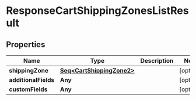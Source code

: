 

# ResponseCartShippingZonesListResult


## Properties

Name | Type | Description | Notes
------------ | ------------- | ------------- | -------------
**shippingZone** | [**Seq&lt;CartShippingZone2&gt;**](CartShippingZone2.md) |  |  [optional]
**additionalFields** | **Any** |  |  [optional]
**customFields** | **Any** |  |  [optional]



